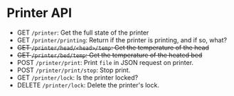 Printer API
===========

* GET `/printer`: Get the full state of the printer 
* GET `/printer/printing`: Return if the printer is printing, and if so, what?
* ~~GET `/printer/head/<head>/temp`: Get the temperature of the head~~
* ~~GET `/printer/bed/temp`: Get the temperature of the heated bed~~
* POST `/printer/print`: Print `file` in JSON request on printer.
* POST `/printer/print/stop`: Stop print.
* GET `/printer/lock`: Is the printer locked?
* DELETE `/printer/lock`: Delete the printer's lock.